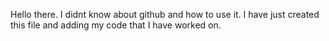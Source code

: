 Hello there.
I didnt know about github and how to use it.
I have just created this file and adding my code that I have worked on.

